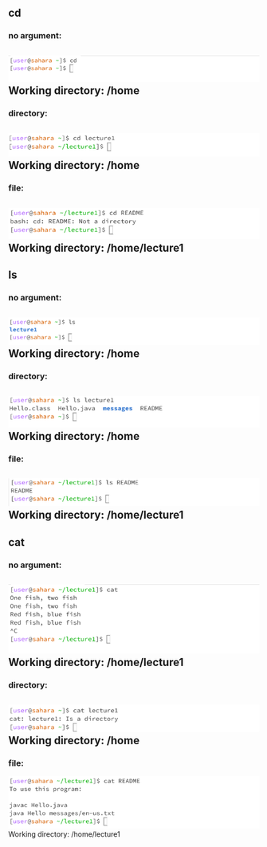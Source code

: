 ## cd
### no argument:
![Image](cd1.png)
Working directory: /home
---
### directory:
![Image](cd2.png)
Working directory: /home
---
### file:
![Image](cd3.png)
Working directory: /home/lecture1
---
## ls
### no argument:
![Image](ls1.png)
Working directory: /home
---
### directory:
![Image](ls2.png)
Working directory: /home
---
### file:
![Image](ls3.png)
Working directory: /home/lecture1
---
## cat
### no argument:
![Image](cat1.png)
Working directory: /home/lecture1
---
### directory:
![Image](cat2.png)
Working directory: /home
---
### file:
![Image](cat3.png)
Working directory: /home/lecture1
